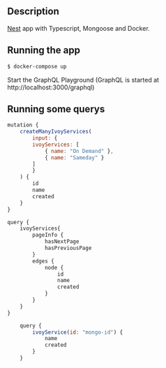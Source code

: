 ## Description

[Nest](https://github.com/nestjs/nest) app with Typescript, Mongoose and Docker.

## Running the app

```bash
$ docker-compose up
```

Start the GraphQL Playground (GraphQL is started at http://localhost:3000/graphql)

## Running some querys

```js
mutation {
    createManyIvoyServices(
        input: {
        ivoyServices: [
            { name: "On Demand" },
            { name: "Sameday" }
        ]
        }
    ) {
        id
        name
        created
    }
}
```

```js
query {
    ivoyServices{
        pageInfo {
            hasNextPage
            hasPreviousPage
        }
        edges {
            node {
                id
                name
                created
            }
        }
    }
}
```

```js
    query {
        ivoyService(id: "mongo-id") {
            name
            created
        }
    }
```
